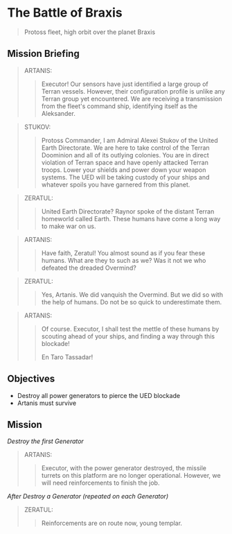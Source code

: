 # The Battle of Braxis

> Protoss fleet, high orbit over the planet Braxis

## Mission Briefing

> ARTANIS:
>> Executor! Our sensors have just identified a large group of Terran vessels. However, their configuration profile is unlike any Terran group yet encountered. We are receiving a transmission from the fleet's command ship, identifying itself as the Aleksander.

> STUKOV:
>> Protoss Commander, I am Admiral Alexei Stukov of the United Earth Directorate. We are here to take control of the Terran Doominion and all of its outlying colonies. You are in direct violation of Terran space and have openly attacked Terran troops. Lower your shields and power down your weapon systems. The UED will be taking custody of your ships and whatever spoils you have garnered from this planet.

> ZERATUL:
>> United Earth Directorate? Raynor spoke of the distant Terran homeworld called Earth. These humans have come a long way to make war on us.

> ARTANIS:
>> Have faith, Zeratul! You almost sound as if you fear these humans. What are they to such as we? Was it not we who defeated the dreaded Overmind?

> ZERATUL:
>> Yes, Artanis. We did vanquish the Overmind. But we did so with the help of humans. Do not be so quick to underestimate them.

> ARTANIS:
>> Of course. Executor, I shall test the mettle of these humans by scouting ahead of your ships, and finding a way through this blockade!
>>
>> En Taro Tassadar!

## Objectives

- Destroy all power generators to pierce the UED blockade
- Artanis must survive

## Mission

_Destroy the first Generator_

> ARTANIS:
>> Executor, with the power generator destroyed, the missile turrets on this platform are no longer operational. However, we will need reinforcements to finish the job.

_After Destroy a Generator (repeated on each Generator)_

> ZERATUL:
>> Reinforcements are on route now, young templar.